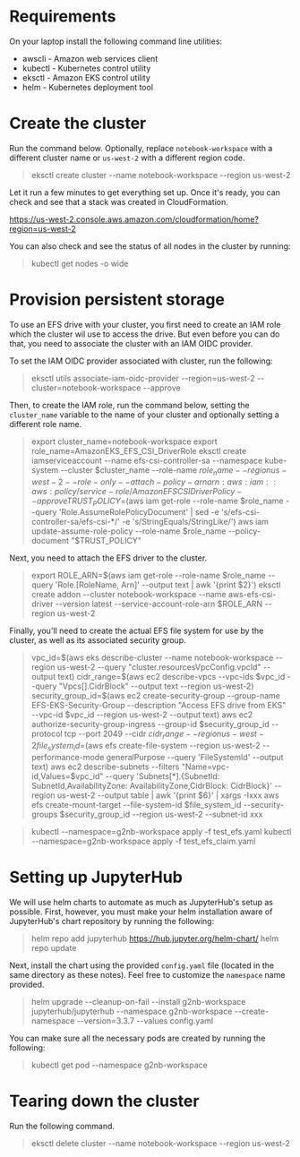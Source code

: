 # Requirements

On your laptop install the following command line utilities:

* awscli - Amazon web services client
* kubectl - Kubernetes control utility
* eksctl - Amazon EKS control utility
* helm - Kubernetes deployment tool

# Create the cluster

Run the command below. Optionally, replace `notebook-workspace` with a different 
cluster name or `us-west-2` with a different region code.

> eksctl create cluster --name notebook-workspace --region us-west-2

Let it run a few minutes to get everything set up. Once it's ready, you can check 
and see that a stack was created in CloudFormation.

https://us-west-2.console.aws.amazon.com/cloudformation/home?region=us-west-2

You can also check and see the status of all nodes in the cluster by running:

> kubectl get nodes -o wide

# Provision persistent storage

To use an EFS drive with your cluster, you first need to create an IAM role which 
the cluster wil use to access the drive. But even before you can do that, you need 
to associate the cluster with an IAM OIDC provider.

To set the IAM OIDC provider associated with cluster, run the following:

> eksctl utils associate-iam-oidc-provider --region=us-west-2 --cluster=notebook-workspace --approve

Then, to create the IAM role, run the command below, setting the `cluster_name` 
variable to the name of your cluster and optionally setting a different role name.

> export cluster_name=notebook-workspace
> export role_name=AmazonEKS_EFS_CSI_DriverRole
> eksctl create iamserviceaccount --name efs-csi-controller-sa  --namespace kube-system --cluster $cluster_name --role-name $role_name --region us-west-2 --role-only --attach-policy-arn arn:aws:iam::aws:policy/service-role/AmazonEFSCSIDriverPolicy --approve
> TRUST_POLICY=$(aws iam get-role --role-name $role_name --query 'Role.AssumeRolePolicyDocument' | sed -e 's/efs-csi-controller-sa/efs-csi-*/' -e 's/StringEquals/StringLike/')
> aws iam update-assume-role-policy --role-name $role_name --policy-document "$TRUST_POLICY"

Next, you need to attach the EFS driver to the cluster.

> export ROLE_ARN=$(aws iam get-role --role-name $role_name --query 'Role.[RoleName, Arn]' --output text | awk '{print $2}')
> eksctl create addon --cluster notebook-workspace --name aws-efs-csi-driver --version latest --service-account-role-arn $ROLE_ARN --region us-west-2

Finally, you'll need to create the actual EFS file system for use by the cluster, 
as well as its associated security group.

> vpc_id=$(aws eks describe-cluster --name notebook-workspace --region us-west-2 --query "cluster.resourcesVpcConfig.vpcId" --output text)
> cidr_range=$(aws ec2 describe-vpcs --vpc-ids $vpc_id --query "Vpcs[].CidrBlock" --output text --region us-west-2)
> security_group_id=$(aws ec2 create-security-group --group-name EFS-EKS-Security-Group --description "Access EFS drive from EKS" --vpc-id $vpc_id --region us-west-2 --output text)
> aws ec2 authorize-security-group-ingress --group-id $security_group_id --protocol tcp --port 2049 --cidr $cidr_range --region us-west-2
> file_system_id=$(aws efs create-file-system --region us-west-2 --performance-mode generalPurpose --query 'FileSystemId' --output text)
> aws ec2 describe-subnets --filters "Name=vpc-id,Values=$vpc_id" --query 'Subnets[*].{SubnetId: SubnetId,AvailabilityZone: AvailabilityZone,CidrBlock: CidrBlock}' --region us-west-2 --output table | awk '{print $6}' | xargs -Ixxx aws efs create-mount-target --file-system-id $file_system_id --security-groups $security_group_id --region us-west-2 --subnet-id xxx

> kubectl --namespace=g2nb-workspace apply -f test_efs.yaml
> kubectl --namespace=g2nb-workspace apply -f test_efs_claim.yaml

# Setting up JupyterHub

We will use helm charts to automate as much as JupyterHub's setup as possible. 
First, however, you must make your helm installation aware of JupyterHub's chart
repository by running the following:

> helm repo add jupyterhub https://hub.jupyter.org/helm-chart/
> helm repo update

Next, install the chart using the provided `config.yaml` file (located in the same 
directory as these notes). Feel free to customize the `namespace` name provided.

> helm upgrade --cleanup-on-fail --install g2nb-workspace jupyterhub/jupyterhub --namespace g2nb-workspace --create-namespace --version=3.3.7 --values config.yaml

You can make sure all the necessary pods are created by running the following:

> kubectl get pod --namespace g2nb-workspace

# Tearing down the cluster

Run the following command.

> eksctl delete cluster --name notebook-workspace --region us-west-2